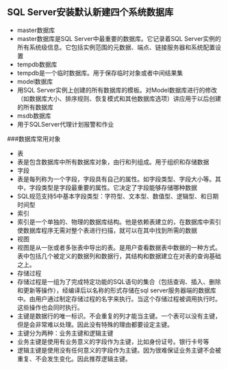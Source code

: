 ## SQL Server安装默认新建四个系统数据库
 - master数据库
  - master数据库是SQL Server中最重要的数据库。它记录着SQL Server实例的所有系统级信息。它包括实例范围的元数据、端点、链接服务器和系统配置设置
 - tempdb数据库
  - tempdb是一个临时数据库。用于保存临时对象或者中间结果集
 - model数据库
  - 用SQL Server实例上创建的所有数据库的模板。对Model数据库进行的修改（如数据库大小、排序规则、恢复模式和其他数据库选项）讲应用于以后创建的所有数据库
 - msdb数据库
  - 用于SQLServer代理计划报警和作业
  
###数据库常用对象
 - 表
  - 表是包含数据库中所有数据库对象，由行和列组成。用于组织和存储数据
 - 字段
  - 表是每列称为一个字段，字段具有自己的属性。如字段类型、字段大小等。其中，字段类型是字段最重要的属性。它决定了字段能够存储哪种数据
  - SQL规范支持5中基本字段类型：字符型、文本型、数值型、逻辑型、和日期时间型
 - 索引
  - 索引是一个单独的、物理的数据库结构。他是依赖表建立的，在数据库中索引使数据库程序无需对整个表进行扫描，就可以在其中找到所需的数据
 - 视图
  - 视图是从一张或者多张表中导出的表。是用户查看数据表中数据的一种方式。表中包括几个被定义的数据列和数据行，其结构和数据建立在对表的查询基础之上。
 - 存储过程
  - 存储过程是一组为了完成特定功能的SQL语句的集合（包括查询、插入、删除和更新等操作），经编译后以名称的形式存储在sql server服务器端的数据库中。由用户通过制定存储过程的名字来执行。当这个存储过程被调用执行时。这些操作也会同时执行。
 - 主键是数据行的唯一标识。不会重复的列才能当主键。一个表可以没有主键，但是会非常难以处理。因此没有特殊的理由都要设定主键。
 - 主键分为两种：业务主键和逻辑主键
 - 业务主键是使用有业务意义的字段作为主键，比如身份证号。银行卡号等
 - 逻辑主键是使用没有任何意义的字段作为主键。因为很难保证业务主键不会被重复、不会发生变化。因此推荐逻辑主键。